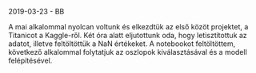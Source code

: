 ﻿2019-03-23 - BB

A mai alkalommal nyolcan voltunk és elkezdtük az első közöt projektet, 
a Titanicot a Kaggle-ről. Két óra alatt eljutottunk oda, hogy letisztítottuk
az adatot, illetve feltöltöttük a NaN értékeket. A notebookot feltöltöttem,
következő alkalommal folytatjuk az oszlopok kiválasztásával és a modell felépítésével.